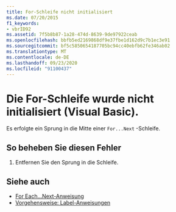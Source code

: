 ```yaml
---
title: For-Schleife nicht initialisiert
ms.date: 07/20/2015
f1_keywords:
- vbrID92
ms.assetid: 7f5b8b87-1a28-474d-8639-9de97922ceab
ms.openlocfilehash: bbfb5ed2169868df9e37fbe1d162d9c7b1ec3e91
ms.sourcegitcommit: bf5c5850654187705bc94cc40ebfb62fe346ab02
ms.translationtype: MT
ms.contentlocale: de-DE
ms.lasthandoff: 09/23/2020
ms.locfileid: "91100437"
---
```

# <a name="for-loop-not-initialized-visual-basic"></a>Die For-Schleife wurde nicht initialisiert (Visual Basic).

Es erfolgte ein Sprung in die Mitte einer `For...Next` -Schleife.  
  
## <a name="to-correct-this-error"></a>So beheben Sie diesen Fehler  
  
1. Entfernen Sie den Sprung in die Schleife.  
  
## <a name="see-also"></a>Siehe auch

- [For Each...Next-Anweisung](../language-reference/statements/for-each-next-statement.md)
- [Vorgehensweise: Label-Anweisungen](../programming-guide/program-structure/how-to-label-statements.md)
